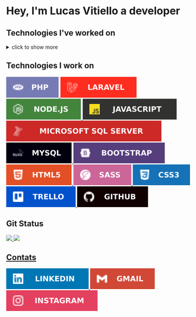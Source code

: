 # Hey, I'm Lucas Vitiello a developer
<!-- I already worked with -->
## Technologies I've worked on
<details><summary>click to show more</summary>
<br>
<div style="display: inline_block">
  <a
    href="https://www.php.net/"
    target="_blank">
      <img alt="php" src="assets/php.svg" />
  </a>
  <a
    href="https://laravel.com/"
    target="_blank">
      <img alt="laravel" src="assets/laravel.svg" />
  </a>
  <a
    href="https://nodejs.org/en/"
    target="_blank">
      <img alt="nodejs" src="assets/nodejs.svg" />
  </a>
  <a
    href="https://www.javascript.com/"
    target="_blank">
      <img alt="javascript" src="assets/javascript.svg" />
  </a>
  <a
    href="https://angular.io/"
    target="_blank">
      <img alt="angular" src="assets/angular.svg" />  
  </a>
  <a
    href="https://www.typescriptlang.org/"
    target="_blank">
      <img alt="typescript" src="assets/typescript.svg" />
  </a>
    <a
    href="https://www.mongodb.com/"
    target="_blank">
      <img alt="mongodb" src="assets/mongodb.svg" />  
  </a>
  <a
    href="https://www.microsoft.com/pt-br/sql-server"
    target="_blank">
      <img alt="sqlserver" src="assets/sqlserver.svg" />
  </a>
  <a
    href="https://www.mysql.com/"
    target="_blank">
      <img alt="mysql" src="assets/mysql.svg" />  
  </a>
  <a
    href="https://getbootstrap.com/"
    target="_blank">
      <img alt="bootstrap" src="assets/bootstrap.svg" />
  </a>
  <a 
    href="https://www.w3schools.com/html/" 
    target="_blank">
      <img alt="html5" src="assets/html5.svg" />
  </a>
  <a
    href="https://sass-lang.com/"
    target="_blank">
      <img alt="sass" src="assets/sass.svg"/>
  </a>
  <a
    href="https://www.w3schools.com/css/"
    target="_blank">
      <img alt="css3" src="assets/css3.svg" />
  </a>
  <a
    href="https://trello.com/"
    target="_blank">
      <img alt="trello" src="assets/trello.svg" />  
  </a>
  <!-- <a
    href="https://www.microsoft.com/pt-br/microsoft-teams"
    target="_blank">
      <img alt="microsoftteams" src="assets/teams.svg" />
  </a> -->
  <!-- <a
    href="https://discord.com/"
    target="_blank">
      <img alt="discord" src="assets/discord.svg" />  
  </a> -->
  <a
    href="https://github.com/VitielloL"
    target="_blank">
      <img alt="github" src="assets/github.svg" />
  </a>
  <a
    href="https://gitlab.com/gitlab-org/gitlab"
    target="_blank">
      <img alt="gitlab" src="assets/gitlab.svg" />
  </a>    
</div>
</details>

## Technologies I work on
<div style="display: inline_block">
  <a
    href="https://www.php.net/"
    target="_blank">
      <img alt="php" src="assets/php.svg" />
  </a>
  <a
    href="https://laravel.com/"
    target="_blank">
      <img alt="laravel" src="assets/laravel.svg" />
  </a>
   <a
    href="https://nodejs.org/en/"
    target="_blank">
      <img alt="nodejs" src="assets/nodejs.svg" />
  </a>
  <a
    href="https://www.javascript.com/"
    target="_blank">
      <img alt="javascript" src="assets/javascript.svg" />
  </a>
  <a
    href="https://www.microsoft.com/pt-br/sql-server"
    target="_blank">
      <img alt="sqlserver" src="assets/sqlserver.svg" />
  </a>
  <a
    href="https://www.mysql.com/"
    target="_blank">
      <img alt="mysql" src="assets/mysql.svg" />  
  </a>
  <a
    href="https://getbootstrap.com/"
    target="_blank">
      <img alt="bootstrap" src="assets/bootstrap.svg" />
  </a>
  <a 
    href="https://www.w3schools.com/html/" 
    target="_blank">
      <img alt="html5" src="assets/html5.svg" />
  </a>
  <a
    href="https://sass-lang.com/"
    target="_blank">
      <img alt="sass" src="assets/sass.svg"/>
  </a>
  <a
    href="https://www.w3schools.com/css/"
    target="_blank">
      <img alt="css3" src="assets/css3.svg" />
  </a>
  <a
    href="https://trello.com/"
    target="_blank">
      <img alt="trello" src="assets/trello.svg" />  
  </a>
  <!-- <a
    href="https://www.microsoft.com/pt-br/microsoft-teams"
    target="_blank">
      <img alt="microsoftteams" src="assets/teams.svg" />
  </a> -->
  <!-- <a
    href="https://discord.com/"
    target="_blank">
      <img alt="discord" src="assets/discord.svg" />  
  </a> -->
  <a
    href="https://github.com/VitielloL"
    target="_blank">
      <img alt="github" src="assets/github.svg" />
  </a>
</div>

## Git Status

<div>
  <a href="https://github.com/vitielloL"/>
  <!-- <img 
    height="180em" 
    src="https://github-readme-stats.vercel.app/api?username=VitielloL&show_icons=true&theme=github_dark&count_private=true&include_all_commits=true"
  /> -->
  <img 
    height="180em" 
    src="https://github-readme-stats.vercel.app/api?username=VitielloL&show_icons=true&theme=github_dark&count_private=true&include_all_commits=false&include_all_commits=true"
  />
  <img 
    height="180em" 
    src="https://github-readme-stats.vercel.app/api/top-langs/?username=VitielloL&layout=compact&langs_count=16&theme=github_dark"
  />
</div>

## Contats
<div>
  <a 
    href="https://www.linkedin.com/in/lucas-vitiello-4b94b4172/" 
    target="_blank" 
    rel="noopener">
    <img alt="linkedin" src="assets/linkedin.svg">
  </a>
  <a 
    href="mailto:lucasvitiello@gmail.com">
    <img alt="gmail" src="assets/gmail.svg" target="_blank">
  </a>
  <a 
    href="https://www.instagram.com/vitiellolucas/" 
    target="_blank" 
    rel="noopener"> 
    <img alt="instagram" src="assets/instagram.svg">
    </a>
</div>
